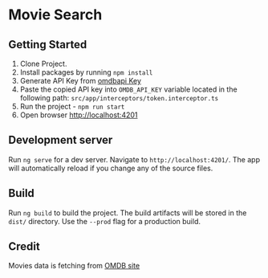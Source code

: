 # Movie Search

## Getting Started
1. Clone Project.
2. Install packages by running `npm install`
3. Generate API Key from [omdbapi Key](https://www.omdbapi.com/apikey.aspx)
5. Paste the copied API key into `OMDB_API_KEY` variable located in the following path: `src/app/interceptors/token.interceptor.ts`
6. Run the project - `npm run start`
7. Open browser [http://localhost:4201](http://localhost:4201)

## Development server

Run `ng serve` for a dev server. Navigate to `http://localhost:4201/`. The app will automatically reload if you change any of the source files.

## Build

Run `ng build` to build the project. The build artifacts will be stored in the `dist/` directory. Use the `--prod` flag for a production build.

## Credit

Movies data is fetching from [OMDB site](https://www.omdbapi.com)

